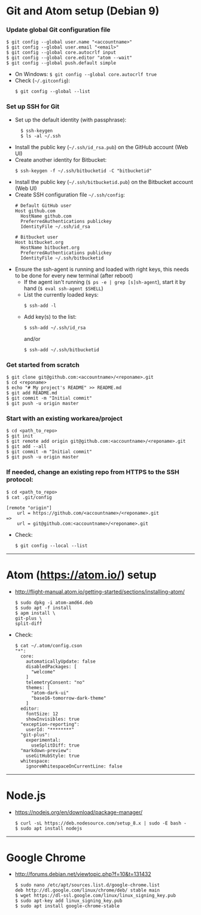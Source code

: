# Git and Atom setup (Debian 9)

### Update global Git configuration file
```
$ git config --global user.name "<accountname>"
$ git config --global user.email "<email>"
$ git config --global core.autocrlf input
$ git config --global core.editor "atom --wait"
$ git config --global push.default simple
```
* On Windows: `$ git config --global core.autocrlf true`
* Check (`~/.gitconfig`):
  ```
  $ git config --global --list
  ```

### Set up SSH for Git
* Set up the default identity (with passphrase):
  ```
    $ ssh-keygen
    $ ls -al ~/.ssh
  ```
* Install the public key (`~/.ssh/id_rsa.pub`) on the GitHub account (Web UI)
* Create another identity for Bitbucket:
  ```
  $ ssh-keygen -f ~/.ssh/bitbucketid -C "bitbucketid"
  ```
* Install the public key (`~/.ssh/bitbucketid.pub`) on the Bitbucket account (Web UI)
* Create SSH configuration file `~/.ssh/config`:
  ```
  # Default GitHub user
  Host github.com
    HostName github.com
    PreferredAuthentications publickey
    IdentityFile ~/.ssh/id_rsa

  # Bitbucket user
  Host bitbucket.org
    HostName bitbucket.org
    PreferredAuthentications publickey
    IdentityFile ~/.ssh/bitbucketid
  ```
* Ensure the ssh-agent is running and loaded with right keys, this needs to be done for every new terminal (after reboot)
  * If the agent isn't running (`$ ps -e | grep [s]sh-agent`), start it by hand (`$ eval ssh-agent $SHELL`)
  * List the currently loaded keys:
    ```
    $ ssh-add -l
    ```
  * Add key(s) to the list:
    ```
    $ ssh-add ~/.ssh/id_rsa
    ```
    and/or
    ```
    $ ssh-add ~/.ssh/bitbucketid
    ```

### Get started from scratch
```
$ git clone git@github.com:<accountname>/<reponame>.git
$ cd <reponame>
$ echo "# My project's README" >> README.md
$ git add README.md
$ git commit -m "Initial commit"
$ git push -u origin master
```

### Start with an existing workarea/project
```
$ cd <path_to_repo>
$ git init
$ git remote add origin git@github.com:<accountname>/<reponame>.git
$ git add --all
$ git commit -m "Initial commit"
$ git push -u origin master
```

### If needed, change an existing repo from HTTPS to the SSH protocol:
```
$ cd <path_to_repo>
$ cat .git/config

[remote "origin"]
	url = https://github.com/<accountname>/<reponame>.git
=>
	url = git@github.com:<accountname>/<reponame>.git
```
* Check:
  ```
  $ git config --local --list
  ```
---
# Atom (https://atom.io/) setup
* http://flight-manual.atom.io/getting-started/sections/installing-atom/
  ```
  $ sudo dpkg -i atom-amd64.deb
  $ sudo apt -f install
  $ apm install \
  git-plus \
  split-diff
  ```
* Check:
  ```
  $ cat ~/.atom/config.cson
  "*":
    core:
      automaticallyUpdate: false
      disabledPackages: [
        "welcome"
      ]
      telemetryConsent: "no"
      themes: [
        "atom-dark-ui"
        "base16-tomorrow-dark-theme"
      ]
    editor:
      fontSize: 12
      showInvisibles: true
    "exception-reporting":
      userId: "********"
    "git-plus":
      experimental:
        useSplitDiff: true
    "markdown-preview":
      useGitHubStyle: true
    whitespace:
      ignoreWhitespaceOnCurrentLine: false
  ```
---
# Node.js
* https://nodejs.org/en/download/package-manager/
  ```
  $ curl -sL https://deb.nodesource.com/setup_8.x | sudo -E bash -
  $ sudo apt install nodejs
  ```
---
# Google Chrome
* http://forums.debian.net/viewtopic.php?f=10&t=131432
  ```
  $ sudo nano /etc/apt/sources.list.d/google-chrome.list
  deb http://dl.google.com/linux/chrome/deb/ stable main
  $ wget https://dl-ssl.google.com/linux/linux_signing_key.pub
  $ sudo apt-key add linux_signing_key.pub
  $ sudo apt install google-chrome-stable
  ```
